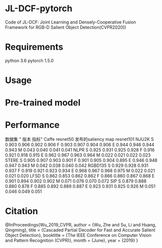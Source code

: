 # JL-DCF-pytorch
Code of JL-DCF: Joint Learning and Densely-Cooperative Fusion Framework for RGB-D Salient Object Detection(CVPR2020))
# Requirements
python 3.6 pytorch 1.5.0
# Usage

# Pre-trained model

# Performance
数据集	"         版本
  指标"	Caffe	resnet50	发布的saliency map	resnet101
NJU2K	S	0.903 	0.906 	0.902 	0.906 
	F	0.903 	0.907 	0.904 	0.906 
	E	0.944 	0.946 	0.944 	0.943 
	M	0.043 	0.040 	0.041 	0.041 
NLPR	S	0.925 	0.931 	0.925 	0.928 
	F	0.916 	0.921 	0.918 	0.915 
	E	0.962 	0.967 	0.963 	0.964 
	M	0.022 	0.021 	0.022 	0.023 
STERE	S	0.905 	0.907 	0.903 	0.901 
	F	0.901 	0.905 	0.904 	0.895 
	E	0.946 	0.948 	0.947 	0.943 
	M	0.042 	0.038 	0.040 	0.042 
RGBD135	S	0.929 	0.928 	0.931 	0.937 
	F	0.919 	0.921 	0.923 	0.934 
	E	0.968 	0.967 	0.968 	0.975 
	M	0.022 	0.021 	0.021 	0.020 
LFSD	S	0.862 	0.853 	0.862 	0.862 
	F	0.866 	0.860 	0.867 	0.868 
	E	0.901 	0.894 	0.902 	0.902 
	M	0.071 	0.076 	0.070 	0.072 
SIP	S	0.879 	0.888 	0.880 	0.878 
	F	0.885 	0.892 	0.889 	0.887 
	E	0.923 	0.931 	0.925 	0.926 
	M	0.051 	0.046 	0.049 	0.051 

# Citation
@InProceedings{Wu_2019_CVPR,
author = {Wu, Zhe and Su, Li and Huang, Qingming},
title = {Cascaded Partial Decoder for Fast and Accurate Salient Object Detection},
booktitle = {The IEEE Conference on Computer Vision and Pattern Recognition (CVPR)},
month = {June},
year = {2019}
}
